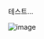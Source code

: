 

테스트...


![image](https://user-images.githubusercontent.com/64246180/173790509-0f6fe432-1a02-464b-9093-dc289e831d64.png)


